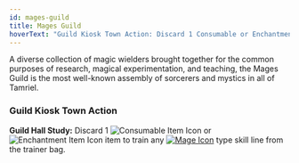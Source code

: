 ```yaml
---
id: mages-guild
title: Mages Guild
hoverText: "Guild Kiosk Town Action: Discard 1 Consumable or Enchantment to train any Mage type skill line from the trainer bag."
---
```


A diverse collection of magic wielders brought together for the common purposes of research, magical experimentation, and teaching, the Mages Guild is the most well-known assembly of sorcerers and mystics in all of Tamriel.

### Guild Kiosk Town Action

**Guild Hall Study:** Discard 1 <img src="/icons/consumable.svg" alt="Consumable Item Icon" class="icon-svg" /> or <img src="/icons/enchantment.svg" alt="Enchantment Item Icon" class="icon-svg" /> item to train any [<img src="/icons/mage.svg" alt="Mage Icon" class="icon-svg" />](/docs/category/mage-skills) type skill line from the trainer bag.
